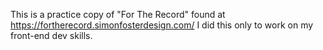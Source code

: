 This is a practice copy of "For The Record" found at https://fortherecord.simonfosterdesign.com/
I did this only to work on my front-end dev skills.
